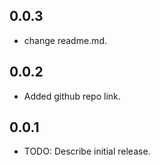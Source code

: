 ## 0.0.3

* change readme.md.

## 0.0.2

* Added github repo link.

## 0.0.1

* TODO: Describe initial release.
